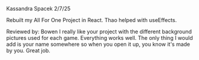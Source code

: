 Kassandra Spacek
2/7/25

Rebuilt my All For One Project in React.
Thao helped with useEffects.

Reviewed by: Bowen I really like your project with the different background pictures used for each game. Everything works well. The only thing I would add is your name somewhere so when you open it up, you know it's made by you. Great job.